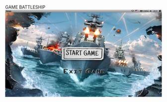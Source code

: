 GAME BATTLESHIP
![My image](https://github.com/Xayom/Battleship_Kivy/blob/master/Screen.png?raw=true)
